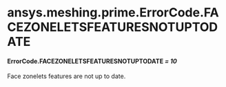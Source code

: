 # ansys.meshing.prime.ErrorCode.FACEZONELETSFEATURESNOTUPTODATE



#### ErrorCode.FACEZONELETSFEATURESNOTUPTODATE *= 10*

Face zonelets features are not up to date.

<!-- !! processed by numpydoc !! -->
